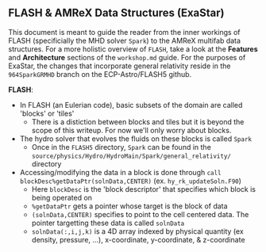 ## FLASH & AMReX Data Structures (ExaStar)

This document is meant to guide the reader from the inner workings of FLASH (specificially the MHD solver `Spark`) to the AMReX multifab data structures.  For a more holistic overview of `FLASH`, take a look at the **Features** and **Architecture** sections of the `workshop.md` guide.  For the purposes of ExaStar, the changes that incorporate general relativity reside in the `964SparkGRMHD` branch on the ECP-Astro/FLASH5 github.

**FLASH**:

* In FLASH (an Eulerian code), basic subsets of the domain are called 'blocks' or 'tiles'
  * There is a distiction between blocks and tiles but it is beyond the scope of this writeup.  For now we'll only worry about blocks.
* The hydro solver that evolves the fluids on these blocks is called `Spark` 
  * Once in the `FLASH5` directory, `Spark` can be found in the `source/physics/Hydro/HydroMain/Spark/general_relativity/` directory
* Accessing/modifying the data in a block is done through `call blockDesc%getDataPtr(solnData,CENTER)` (ex. `hy_rk_updateSoln.F90`)
  * Here `blockDesc` is the 'block descriptor' that specifies which block is being operated on
  * `%getDataPtr` gets a pointer whose target is the block of data 
  * `(solnData,CENTER)` specifies to point to the cell centered data.  The pointer targetting these data is called `solnData`
  * `solnData(:,i,j,k)` is a 4D array indexed by physical quantity (ex density, pressure, ...), x-coordinate, y-coordinate, & z-coordinate
